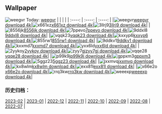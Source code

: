 ## Wallpaper
![weegvr](https://w.wallhaven.cc/full/we/wallhaven-weegvr.jpg) Today: [weegvr](https://th.wallhaven.cc/small/we/weegvr.jpg)
|      |      |      |
| :----: | :----: | :----: |
|![weegvr](https://th.wallhaven.cc/small/we/weegvr.jpg)[weegvr download 4k](https://wallhaven.cc/w/weegvr)|![x661xz](https://th.wallhaven.cc/small/x6/x661xz.jpg)[x661xz download 4k](https://wallhaven.cc/w/x661xz)|![3llrj9](https://th.wallhaven.cc/small/3l/3llrj9.jpg)[3llrj9 download 4k](https://wallhaven.cc/w/3llrj9)|
|![8556jk](https://th.wallhaven.cc/small/85/8556jk.jpg)[8556jk download 4k](https://wallhaven.cc/w/8556jk)|![7ppevo](https://th.wallhaven.cc/small/7p/7ppevo.jpg)[7ppevo download 4k](https://wallhaven.cc/w/7ppevo)|![9ddxl8](https://th.wallhaven.cc/small/9d/9ddxl8.jpg)[9ddxl8 download 4k](https://wallhaven.cc/w/9ddxl8)|
|![vqqk23](https://th.wallhaven.cc/small/vq/vqqk23.jpg)[vqqk23 download 4k](https://wallhaven.cc/w/vqqk23)|![kxxyp6](https://th.wallhaven.cc/small/kx/kxxyp6.jpg)[kxxyp6 download 4k](https://wallhaven.cc/w/kxxyp6)|![855rw1](https://th.wallhaven.cc/small/85/855rw1.jpg)[855rw1 download 4k](https://wallhaven.cc/w/855rw1)|
|![9ddkv1](https://th.wallhaven.cc/small/9d/9ddkv1.jpg)[9ddkv1 download 4k](https://wallhaven.cc/w/9ddkv1)|![kxxmd7](https://th.wallhaven.cc/small/kx/kxxmd7.jpg)[kxxmd7 download 4k](https://wallhaven.cc/w/kxxmd7)|![yxx6ld](https://th.wallhaven.cc/small/yx/yxx6ld.jpg)[yxx6ld download 4k](https://wallhaven.cc/w/yxx6ld)|
|![2yykoy](https://th.wallhaven.cc/small/2y/2yykoy.jpg)[2yykoy download 4k](https://wallhaven.cc/w/2yykoy)|![zyy7gj](https://th.wallhaven.cc/small/zy/zyy7gj.jpg)[zyy7gj download 4k](https://wallhaven.cc/w/zyy7gj)|![vqqe28](https://th.wallhaven.cc/small/vq/vqqe28.jpg)[vqqe28 download 4k](https://wallhaven.cc/w/vqqe28)|
|![p99k9j](https://th.wallhaven.cc/small/p9/p99k9j.jpg)[p99k9j download 4k](https://wallhaven.cc/w/p99k9j)|![gppxm3](https://th.wallhaven.cc/small/gp/gppxm3.jpg)[gppxm3 download 4k](https://wallhaven.cc/w/gppxm3)|![5ggz23](https://th.wallhaven.cc/small/5g/5ggz23.jpg)[5ggz23 download 4k](https://wallhaven.cc/w/5ggz23)|
|![jxxmvq](https://th.wallhaven.cc/small/jx/jxxmvq.jpg)[jxxmvq download 4k](https://wallhaven.cc/w/jxxmvq)|![kx8wlm](https://th.wallhaven.cc/small/kx/kx8wlm.jpg)[kx8wlm download 4k](https://wallhaven.cc/w/kx8wlm)|![exx81l](https://th.wallhaven.cc/small/ex/exx81l.jpg)[exx81l download 4k](https://wallhaven.cc/w/exx81l)|
|![x66e2o](https://th.wallhaven.cc/small/x6/x66e2o.jpg)[x66e2o download 4k](https://wallhaven.cc/w/x66e2o)|![rrq3kw](https://th.wallhaven.cc/small/rr/rrq3kw.jpg)[rrq3kw download 4k](https://wallhaven.cc/w/rrq3kw)|![weeexp](https://th.wallhaven.cc/small/we/weeexp.jpg)[weeexp download 4k](https://wallhaven.cc/w/weeexp)|

### 历史归档：
[2023-02](https://github.com/april-projects/april-wallpaper/tree/main/picture/2023-02/) | [2023-01](https://github.com/april-projects/april-wallpaper/tree/main/picture/2023-01/) | [2022-12](https://github.com/april-projects/april-wallpaper/tree/main/picture/2022-12/) | [2022-11](https://github.com/april-projects/april-wallpaper/tree/main/picture/2022-11/) | [2022-10](https://github.com/april-projects/april-wallpaper/tree/main/picture/2022-10/) | [2022-09](https://github.com/april-projects/april-wallpaper/tree/main/picture/2022-09/) | [2022-08](https://github.com/april-projects/april-wallpaper/tree/main/picture/2022-08/) | [2022-07](https://github.com/april-projects/april-wallpaper/tree/main/picture/2022-07/) | 
